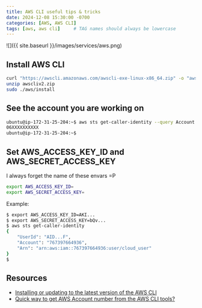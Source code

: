 ```yaml
---
title: AWS CLI useful tips & tricks
date: 2024-12-08 15:30:00 -0700
categories: [AWS, AWS CLI]
tags: [aws, aws cli]     # TAG names should always be lowercase
---
```


![]({{ site.baseurl }}/images/services/aws.png)

## Install AWS CLI

```bash
curl "https://awscli.amazonaws.com/awscli-exe-linux-x86_64.zip" -o "awscliv2.zip"
unzip awscliv2.zip
sudo ./aws/install
```

## See the account you are working on

```bash
ubuntu@ip-172-31-25-204:~$ aws sts get-caller-identity --query Account --output text
06XXXXXXXXXX
ubuntu@ip-172-31-25-204:~$
```

## Set AWS_ACCESS_KEY_ID and AWS_SECRET_ACCESS_KEY

I always forget the name of these envars =P

```bash
export AWS_ACCESS_KEY_ID=
export AWS_SECRET_ACCESS_KEY=
```

Example:

```bash
$ export AWS_ACCESS_KEY_ID=AKI...
$ export AWS_SECRET_ACCESS_KEY=bQv...
$ aws sts get-caller-identity
{
    "UserId": "AID...F",
    "Account": "767397664936",
    "Arn": "arn:aws:iam::767397664936:user/cloud_user"
}
$
```

## Resources

- [Installing or updating to the latest version of the AWS CLI](https://docs.aws.amazon.com/cli/latest/userguide/getting-started-install.html)
- [Quick way to get AWS Account number from the AWS CLI tools?](https://stackoverflow.com/questions/33791069/quick-way-to-get-aws-account-number-from-the-aws-cli-tools)

